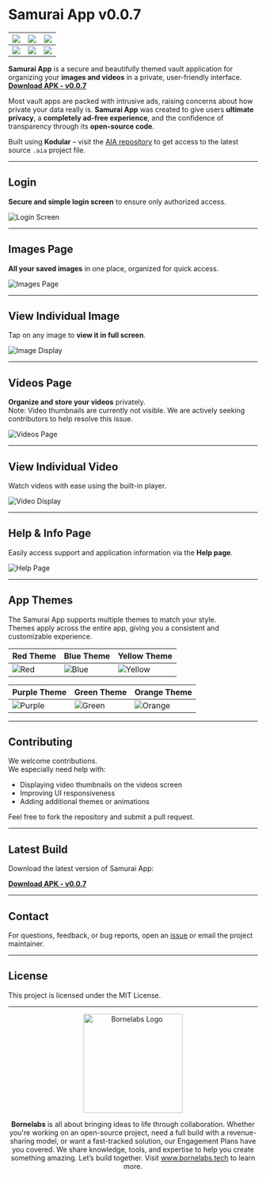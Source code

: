 # Samurai App v0.0.7

| ![](https://github.com/Samurai-Vault/Assets/raw/main/Logos/Samurai%20Logo.jpg) | ![](https://github.com/Samurai-Vault/Assets/raw/main/Logos/Logo2.jpg) | ![](https://github.com/Samurai-Vault/Assets/raw/main/Logos/Logo3.jpg) |
|:--:|:--:|:--:|
| ![](https://github.com/Samurai-Vault/Assets/raw/main/Logos/Logo4.jpg) | ![](https://github.com/Samurai-Vault/Assets/raw/main/Logos/Logo5.jpg) | ![](https://github.com/Samurai-Vault/Assets/raw/main/Logos/Logo6.jpg) |


**Samurai App** is a secure and beautifully themed vault application for organizing your **images and videos** in a private, user-friendly interface. 
[**Download APK - v0.0.7**](https://github.com/Samurai-Vault/Samurai/raw/main/APK/Samurai.v0.0.7.apk)

Most vault apps are packed with intrusive ads, raising concerns about how private your data really is. **Samurai App** was created to give users **ultimate privacy**, a **completely ad-free experience**, and the confidence of transparency through its **open-source code**. 

Built using **Kodular** – visit the [AIA repository](https://github.com/Samurai-Vault/aia) to get access to the latest source `.aia` project file.

---

## Login

**Secure and simple login screen** to ensure only authorized access.

![Login Screen](https://github.com/Samurai-Vault/Assets/blob/main/Screenshots%20/v0.0.6/LoginScreen.v0.0.6.jpg)

---

## Images Page

**All your saved images** in one place, organized for quick access.

![Images Page](https://github.com/Samurai-Vault/Assets/blob/main/Screenshots%20/v0.0.6/Images.v0.0.6.jpg)

---

## View Individual Image

Tap on any image to **view it in full screen**.

![Image Display](https://github.com/Samurai-Vault/Assets/blob/main/Screenshots%20/v0.0.6/ImageDisplay.v0.0.6.jpg)

---

## Videos Page

**Organize and store your videos** privately.  
Note: Video thumbnails are currently not visible. We are actively seeking contributors to help resolve this issue.

![Videos Page](https://github.com/Samurai-Vault/Assets/blob/main/Screenshots%20/v0.0.6/Videos.v0.0.6.jpg)

---

## View Individual Video

Watch videos with ease using the built-in player.

![Video Display](https://github.com/Samurai-Vault/Assets/blob/main/Screenshots%20/v0.0.6/VideosDisplay.v0.0.6.jpg)

---

## Help & Info Page

Easily access support and application information via the **Help page**.

![Help Page](https://github.com/Samurai-Vault/Assets/blob/main/Screenshots%20/v0.0.6/HelpPage.v0.0.6.jpg)

---

## App Themes

The Samurai App supports multiple themes to match your style.  
Themes apply across the entire app, giving you a consistent and customizable experience.

| Red Theme | Blue Theme | Yellow Theme |
|-----------|------------|--------------|
| ![Red](https://github.com/Samurai-Vault/Assets/blob/main/Screenshots%20/v0.0.6/red.jpg) | ![Blue](https://github.com/Samurai-Vault/Assets/blob/main/Screenshots%20/v0.0.6/blue.jpg) | ![Yellow](https://github.com/Samurai-Vault/Assets/blob/main/Screenshots%20/v0.0.6/yellow.jpg) |

| Purple Theme | Green Theme | Orange Theme |
|--------------|-------------|---------------|
| ![Purple](https://github.com/Samurai-Vault/Assets/blob/main/Screenshots%20/v0.0.6/purple.jpg) | ![Green](https://github.com/Samurai-Vault/Assets/blob/main/Screenshots%20/v0.0.6/green.jpg) | ![Orange](https://github.com/Samurai-Vault/Assets/blob/main/Screenshots%20/v0.0.6/orange.jpg) |

---

## Contributing

We welcome contributions.  
We especially need help with:

- Displaying video thumbnails on the videos screen
- Improving UI responsiveness
- Adding additional themes or animations

Feel free to fork the repository and submit a pull request.

---

## Latest Build

Download the latest version of Samurai App:

[**Download APK - v0.0.7**](https://github.com/Samurai-Vault/Samurai/raw/main/APK/Samurai.v0.0.7.apk)


---

## Contact

For questions, feedback, or bug reports, open an [issue](https://github.com/Samurai-Vault/Samurai/issues) or email the project maintainer.

---

## License

This project is licensed under the MIT License.

---

<p align="center">
  <a href="https://www.bornelabs.tech">
    <img src="https://github.com/BorneLabs/Assets/blob/main/Images/BorneLabs%20Transparent%20Logo.png" alt="Bornelabs Logo" width="200"/>
  </a>
</p>

<p align="center">
  <strong>Bornelabs</strong> is all about bringing ideas to life through collaboration. Whether you're working on an open-source project, need a full build with a revenue-sharing model, or want a fast-tracked solution, our Engagement Plans have you covered. We share knowledge, tools, and expertise to help you create something amazing. Let’s build together. Visit <a href="https://www.bornelabs.tech">www.bornelabs.tech</a> to learn more.
</p>

